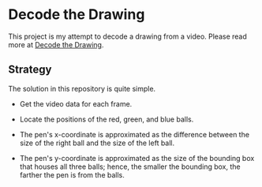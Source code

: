 # Decode the Drawing

This project is my attempt to decode a drawing from a video. Please read more at [Decode the Drawing](https://radufromfinland.com/decodeTheDrawings/).

## Strategy

The solution in this repository is quite simple.

- Get the video data for each frame.

- Locate the positions of the red, green, and blue balls.

- The pen's x-coordinate is approximated as the difference between the size of the right ball and the size of the left ball.

- The pen's y-coordinate is approximated as the size of the bounding box that houses all three balls; hence, the smaller the bounding box, the farther the pen is from the balls.
